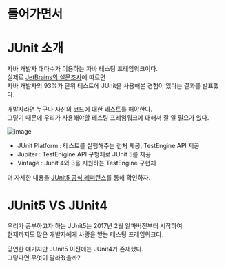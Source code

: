 # 들어가면서 

# JUnit 소개

자바 개발자 대다수가 이용하는 자바 테스팅 프레임워크이다.      
실제로 [JetBrains의 설문조사](https://www.jetbrains.com/lp/devecosystem-2019/java/)에 따르면      
자바 개발자의 93%가 단위 테스트에 JUnit을 사용해본 경험이 있다는 결과를 발표했다.     
    
개발자라면 누구나 자신의 코드에 대한 테스트를 해야한다.         
그렇기 때문에 우리가 사용해야할 테스팅 프레임워크에 대해서 잘 알 필요가 있다.   

![image](https://user-images.githubusercontent.com/50267433/106532524-ade2ee00-6533-11eb-85ca-677c98e5d5a5.png)      
 
* JUnit Platform : 테스트를 실행해주는 런처 제공, TestEngine API 제공   
* Jupiter : TestEnigine API 구형체로 JUnit 5를 제공   
* Vintage : Junit 4와 3을 지원하는 TestEngine 구현체   


더 자세한 내용을 [JUnit5 공식 레퍼런스](https://junit.org/junit5/docs/current/user-guide/)를 통해 확인하자.

# JUnit5 VS JUnit4 

우리가 공부하고자 하는 JUnit5는 2017년 2월 알파버전부터 시작하여  
현재까지도 많은 개발자에게 사랑을 받는 테스팅 프레임워크다.   

당연한 얘기지만 JUnit5 이전에는 JUnit4가 존재했다.      
그렇다면 무엇이 달라졌을까?      

